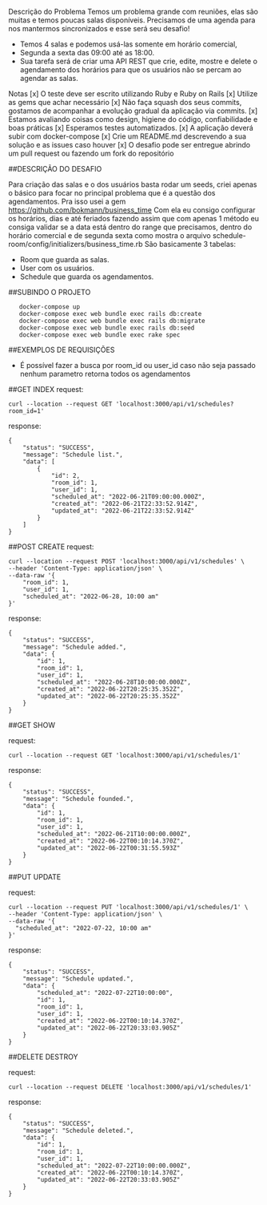 Descrição do Problema
Temos um problema grande com reuniões, elas são muitas e temos poucas salas disponíveis. Precisamos de uma agenda para nos mantermos sincronizados e esse será seu desafio! 
- Temos 4 salas e podemos usá-las somente em horário comercial, 
- Segunda a sexta das 09:00 até as 18:00. 
- Sua tarefa será de criar uma API REST que crie, edite, mostre e delete o agendamento dos horários para que os usuários não se percam ao agendar as salas.

Notas
[x] O teste deve ser escrito utilizando Ruby e Ruby on Rails
[x] Utilize as gems que achar necessário
[x] Não faça squash dos seus commits, gostamos de acompanhar a evolução gradual da aplicação via commits.
[x] Estamos avaliando coisas como design, higiene do código, confiabilidade e boas práticas
[x] Esperamos testes automatizados.
[x] A aplicação deverá subir com docker-compose
[x] Crie um README.md descrevendo a sua solução e as issues caso houver
[x] O desafio pode ser entregue abrindo um pull request ou fazendo um fork do repositório


##DESCRIÇÃO DO DESAFIO

Para criação das salas e o dos usuários basta rodar um seeds, criei apenas o básico para focar no principal 
problema que é a questão dos agendamentos.
Pra isso usei a gem https://github.com/bokmann/business_time
Com ela eu consigo configurar os horários, dias e até feriados fazendo assim que com apenas 1 método
eu consiga validar se a data está dentro do range que precisamos, dentro do horário comercial e de segunda sexta
como mostra o arquivo schedule-room/config/initializers/business_time.rb
São basicamente 3 tabelas:
- Room que guarda as salas.
- User com os usuários.
- Schedule que guarda os agendamentos.

##SUBINDO O PROJETO


```
   docker-compose up
   docker-compose exec web bundle exec rails db:create 
   docker-compose exec web bundle exec rails db:migrate
   docker-compose exec web bundle exec rails db:seed
   docker-compose exec web bundle exec rake spec
```


##EXEMPLOS DE REQUISIÇÕES
- É possível fazer a busca por room_id ou user_id caso não seja passado nenhum parametro retorna todos os agendamentos

##GET INDEX
request:
```
curl --location --request GET 'localhost:3000/api/v1/schedules?room_id=1'
```
response:
```
{
    "status": "SUCCESS",
    "message": "Schedule list.",
    "data": [
        {
            "id": 2,
            "room_id": 1,
            "user_id": 1,
            "scheduled_at": "2022-06-21T09:00:00.000Z",
            "created_at": "2022-06-21T22:33:52.914Z",
            "updated_at": "2022-06-21T22:33:52.914Z"
        }
    ]
}
```


##POST CREATE
request:
```
curl --location --request POST 'localhost:3000/api/v1/schedules' \
--header 'Content-Type: application/json' \
--data-raw '{
    "room_id": 1,
    "user_id": 1,
    "scheduled_at": "2022-06-28, 10:00 am"
}'
```
response:
```
{
    "status": "SUCCESS",
    "message": "Schedule added.",
    "data": {
        "id": 1,
        "room_id": 1,
        "user_id": 1,
        "scheduled_at": "2022-06-28T10:00:00.000Z",
        "created_at": "2022-06-22T20:25:35.352Z",
        "updated_at": "2022-06-22T20:25:35.352Z"
    }
}
```


##GET SHOW

request:
```
curl --location --request GET 'localhost:3000/api/v1/schedules/1'
```
response:
```
{
    "status": "SUCCESS",
    "message": "Schedule founded.",
    "data": {
        "id": 1,
        "room_id": 1,
        "user_id": 1,
        "scheduled_at": "2022-06-21T10:00:00.000Z",
        "created_at": "2022-06-22T00:10:14.370Z",
        "updated_at": "2022-06-22T00:31:55.593Z"
    }
}
```

##PUT UPDATE

request:
```
curl --location --request PUT 'localhost:3000/api/v1/schedules/1' \
--header 'Content-Type: application/json' \
--data-raw '{
  "scheduled_at": "2022-07-22, 10:00 am"
}'
```
response:
```
{
    "status": "SUCCESS",
    "message": "Schedule updated.",
    "data": {
        "scheduled_at": "2022-07-22T10:00:00",
        "id": 1,
        "room_id": 1,
        "user_id": 1,
        "created_at": "2022-06-22T00:10:14.370Z",
        "updated_at": "2022-06-22T20:33:03.905Z"
    }
}
```



##DELETE DESTROY

request:
```
curl --location --request DELETE 'localhost:3000/api/v1/schedules/1'
```
response:
```
{
    "status": "SUCCESS",
    "message": "Schedule deleted.",
    "data": {
        "id": 1,
        "room_id": 1,
        "user_id": 1,
        "scheduled_at": "2022-07-22T10:00:00.000Z",
        "created_at": "2022-06-22T00:10:14.370Z",
        "updated_at": "2022-06-22T20:33:03.905Z"
    }
}
```

